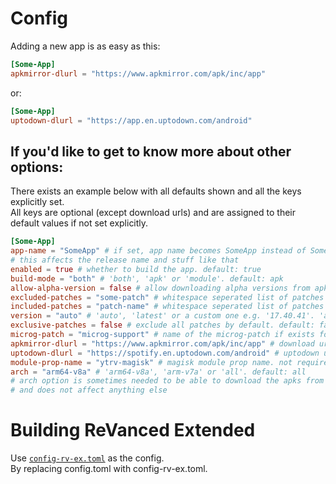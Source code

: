 # Config

Adding a new app is as easy as this:
```toml
[Some-App]
apkmirror-dlurl = "https://www.apkmirror.com/apk/inc/app"
```

or:
```toml
[Some-App]
uptodown-dlurl = "https://app.en.uptodown.com/android"
```

## If you'd like to get to know more about other options:

There exists an example below with all defaults shown and all the keys explicitly set.  
All keys are optional (except download urls) and are assigned to their default values if not set explicitly.  

```toml
[Some-App]
app-name = "SomeApp" # if set, app name becomes SomeApp instead of Some-App. default is same as table name, which is 'Some-App' here.
# this affects the release name and stuff like that
enabled = true # whether to build the app. default: true
build-mode = "both" # 'both', 'apk' or 'module'. default: apk
allow-alpha-version = false # allow downloading alpha versions from apkmirror. default: false
excluded-patches = "some-patch" # whitespace seperated list of patches to exclude. default: "" (empty)
included-patches = "patch-name" # whitespace seperated list of patches to include. default: "" (empty)
version = "auto" # 'auto', 'latest' or a custom one e.g. '17.40.41'. 'auto' option gets the latest version that is supported by the patches. default: auto
exclusive-patches = false # exclude all patches by default. default: false
microg-patch = "microg-support" # name of the microg-patch if exists for the app. default: "" (empty)
apkmirror-dlurl = "https://www.apkmirror.com/apk/inc/app" # download url. if not set, uptodown dl url is used.
uptodown-dlurl = "https://spotify.en.uptodown.com/android" # uptodown url. if not set, apkmirror dl url is used. apkmirror is prioritized
module-prop-name = "ytrv-magisk" # magisk module prop name. not required.
arch = "arm64-v8a" # 'arm64-v8a', 'arm-v7a' or 'all'. default: all
# arch option is sometimes needed to be able to download the apks from apkmirror.
# and does not affect anything else
```

# Building ReVanced Extended
Use [`config-rv-ex.toml`](./config-rv-ex.toml) as the config.  
By replacing config.toml with config-rv-ex.toml.
